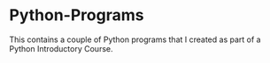 # Python-Programs
This contains a couple of Python programs that I created as part of a Python Introductory Course.
